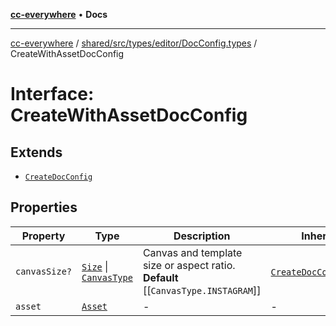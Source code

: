 [**cc-everywhere**](../../../../../../index.md) • **Docs**

***

[cc-everywhere](../../../../../../index.md) / [shared/src/types/editor/DocConfig.types](../index.md) / CreateWithAssetDocConfig

# Interface: CreateWithAssetDocConfig

## Extends

- [`CreateDocConfig`](CreateDocConfig.md)

## Properties

| Property | Type | Description | Inherited from |
| ------ | ------ | ------ | ------ |
| `canvasSize?` | [`Size`](../../../Asset.types/interfaces/Size.md) \| [`CanvasType`](../../../Layout.types/enumerations/CanvasType.md) | Canvas and template size or aspect ratio. **Default** [[`CanvasType.INSTAGRAM`]] | [`CreateDocConfig`](CreateDocConfig.md).`canvasSize` |
| `asset` | [`Asset`](../../../Asset.types/type-aliases/Asset.md) | - | - |
